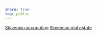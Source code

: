```yaml
---
share: true
tag: public
---
```

[Slovenian accounting](./Slovenian%20accounting.md)
[Slovenian real estate](./Slovenian%20real%20estate.md)